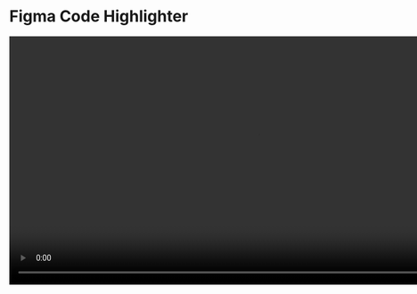 # Figma Code Highlighter

<a href="https://gyazo.com/ea7ca96806aead64d70caeaf447d2fb5"><video alt="Video from Gyazo" width="892" autoplay muted loop playsinline controls><source src="https://i.gyazo.com/ea7ca96806aead64d70caeaf447d2fb5.mp4" type="video/mp4" /></video></a>
